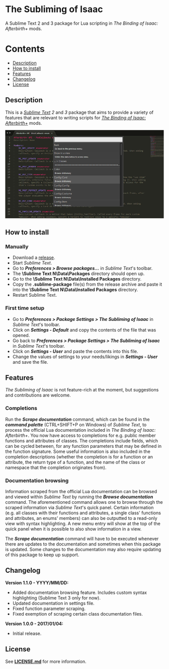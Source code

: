 **The Subliming of Isaac**
==

A Sublime Text 2 and 3 package for Lua scripting in *The Binding of Isaac: Afterbirth+* mods.

# **Contents**
- [Description](#description)
- [How to install](#how-to-install)
- [Features](#features)
- [Changelog](#changelog)
- [License](#license)

## **Description**
This is a [*Sublime Text*](https://www.sublimetext.com/) *2* and *3* package that aims to provide a variety of features that are relevant to writing scripts for [*The Binding of Isaac: Afterbirth+*](http://bindingofisaac.com/) mods.

![Example](Resources/documentation-browsing.png)

## **How to install**

### **Manually**
- Download a [release](https://github.com/Kapiainen/The-Subliming-Of-Isaac/releases).
- Start *Sublime Text*.
- Go to ***Preferences > Browse packages...*** in *Sublime Text*'s toolbar.
- The **\Sublime Text N\Data\Packages** directory should open up.
- Go to the **\Sublime Text N\Data\Installed Packages** directory.
- Copy the **.sublime-package** file(s) from the release archive and paste it into the **\Sublime Text N\Data\Installed Packages** directory.
- Restart Sublime Text.

### **First time setup**
- Go to ***Preferences > Package Settings > The Subliming of Isaac*** in *Sublime Text*'s toolbar.
- Click on ***Settings - Default*** and copy the contents of the file that was opened.
- Go back to ***Preferences > Package Settings > The Subliming of Isaac*** in *Sublime Text*'s toolbar.
- Click on ***Settings - User*** and paste the contents into this file.
- Change the values of settings to your needs/likings in ***Settings - User*** and save the file.

## **Features**
*The Subliming of Isaac* is not feature-rich at the moment, but suggestions and contributions are welcome.

### **Completions**
Run the ***Scrape documentation*** command, which can be found in the ***command palette*** (CTRL+SHIFT+P on Windows) of *Sublime Text*, to process the official Lua documentation included in *The Binding of Isaac: Afterbirth+*. You now have access to completions for e.g. public member functions and attributes of classes. The completions include fields, which can be cycled between, for any function parameters that may be defined in the function signature. Some useful information is also included in the completion descriptions (whether the completion is for a function or an attribute, the return type of a function, and the name of the class or namespace that the completion originates from).

### **Documentation browsing**
Information scraped from the official Lua documentation can be browsed and viewed within *Sublime Text* by running the ***Browse documentation*** command. The aforementioned command allows one to browse through the scraped information via *Sublime Text*'s quick panel. Certain information (e.g. all classes with their functions and attributes, a single class' functions and attributes, an enums' members) can also be outputted to a read-only view with syntax highlighting. A new menu entry will show at the top of the quick panel when it is possible to also show information in a view.

The ***Scrape documentation*** command will have to be executed whenever there are updates to the documentation and sometimes when this package is updated. Some changes to the documentation may also require updating of this package to keep up support.

## **Changelog**
**Version 1.1.0 - YYYY/MM/DD:**
- Added documentation browsing feature. Includes custom syntax highlighting (Sublime Text 3 only for now).
- Updated documentation in settings file.
- Fixed function parameter scraping.
- Fixed exemption of scraping certain class documentation files.

**Version 1.0.0 - 2017/01/04:**
- Initial release.

## **License**
See [**LICENSE.md**](LICENSE.md) for more information.
